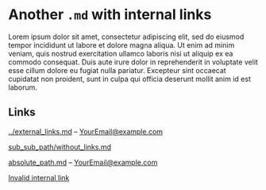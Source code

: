 # Another `.md` with internal links

Lorem ipsum dolor sit amet, consectetur adipiscing elit, sed do eiusmod tempor incididunt ut labore et dolore magna aliqua. Ut enim ad minim veniam, quis nostrud exercitation ullamco laboris nisi ut aliquip ex ea commodo consequat. Duis aute irure dolor in reprehenderit in voluptate velit esse cillum dolore eu fugiat nulla pariatur. Excepteur sint occaecat cupidatat non proident, sunt in culpa qui officia deserunt mollit anim id est laborum.

## Links

[../external_links.md](../external_links.md) – YourEmail@example.com

[sub_sub_path/without_links.md](sub_sub_path/without_links.md)

[absolute_path.md](absolute_path.md) – YourEmail@example.com

[Invalid internal link](invalid.md)
